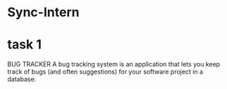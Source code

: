 # Sync-Intern
# task 1

BUG TRACKER
A bug tracking system is an application that lets you keep track of bugs (and often suggestions) for your software project in a database.
